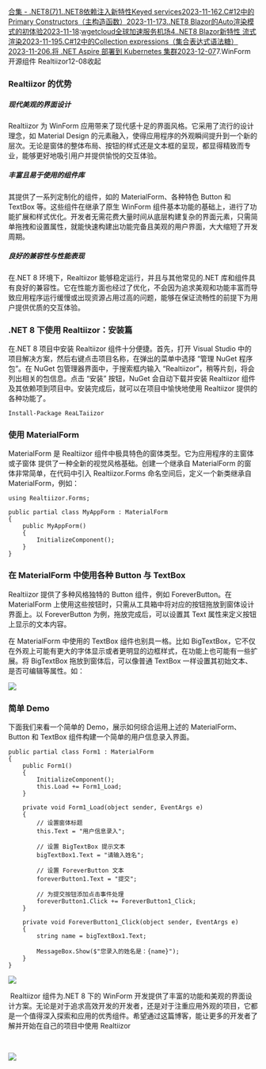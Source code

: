[合集 \- .NET8(7\)](https://github.com)[1\..NET8依赖注入新特性Keyed services2023\-11\-16](https://github.com/chenyishi/p/17835541.html)[2\.C\#12中的Primary Constructors（主构造函数）2023\-11\-17](https://github.com/chenyishi/p/17836700.html)[3\..NET8 Blazor的Auto渲染模式的初体验2023\-11\-18](https://github.com/chenyishi/p/17838398.html):[wgetcloud全球加速服务机场](https://wa7.org)[4\..NET8 Blazor新特性 流式渲染2023\-11\-19](https://github.com/chenyishi/p/17839086.html)[5\.C\#12中的Collection expressions（集合表达式语法糖）2023\-11\-20](https://github.com/chenyishi/p/17843378.html)[6\.将 .NET Aspire 部署到 Kubernetes 集群2023\-12\-07](https://github.com/chenyishi/p/17881219.html)7\.WinForm 开源组件 Realtiizor12\-08收起
### Realtiizor 的优势


##### 现代美观的界面设计


Realtiizor 为 WinForm 应用带来了现代感十足的界面风格。它采用了流行的设计理念，如 Material Design 的元素融入，使得应用程序的外观瞬间提升到一个新的层次。无论是窗体的整体布局、按钮的样式还是文本框的呈现，都显得精致而专业，能够更好地吸引用户并提供愉悦的交互体验。
##### **丰富且易于使用的组件库**


其提供了一系列定制化的组件，如的 MaterialForm、各种特色 Button 和 TextBox 等。这些组件在继承了原生 WinForm 组件基本功能的基础上，进行了功能扩展和样式优化。开发者无需花费大量时间从底层构建复杂的界面元素，只需简单拖拽和设置属性，就能快速构建出功能完备且美观的用户界面，大大缩短了开发周期。
##### **良好的兼容性与性能表现**


在.NET 8 环境下，Realtiizor 能够稳定运行，并且与其他常见的.NET 库和组件具有良好的兼容性。它在性能方面也经过了优化，不会因为追求美观和功能丰富而导致应用程序运行缓慢或出现资源占用过高的问题，能够在保证流畅性的前提下为用户提供优质的交互体验。
### .NET 8 下使用 Realtiizor：安装篇


在.NET 8 项目中安装 Realtiizor 组件十分便捷。首先，打开 Visual Studio 中的项目解决方案，然后右键点击项目名称，在弹出的菜单中选择 “管理 NuGet 程序包”。在 NuGet 包管理器界面中，于搜索框内输入 “Realtiizor”，稍等片刻，将会列出相关的包信息。点击 “安装” 按钮，NuGet 会自动下载并安装 Realtiizor 组件及其依赖项到项目中。安装完成后，就可以在项目中愉快地使用 Realtiizor 提供的各种功能了。



```
Install-Package ReaLTaiizor
```



### 使用 MaterialForm


MaterialForm 是 Realtiizor 组件中极具特色的窗体类型。它为应用程序的主窗体 或子窗体 提供了一种全新的视觉风格基础。创建一个继承自 MaterialForm 的窗体非常简单，在代码中引入 Realtiizor.Forms 命名空间后，定义一个新类继承自 MaterialForm，例如：



```
using Realtiizor.Forms;

public partial class MyAppForm : MaterialForm
{
    public MyAppForm()
    {
        InitializeComponent();
    }
}
```


### 在 MaterialForm 中使用各种 Button 与 TextBox


Realtiizor 提供了多种风格独特的 Button 组件，例如 ForeverButton。在 MaterialForm 上使用这些按钮时，只需从工具箱中将对应的按钮拖放到窗体设计界面上。以 ForeverButton 为例，拖放完成后，可以设置其 Text 属性来定义按钮上显示的文本内容。


在 MaterialForm 中使用的 TextBox 组件也别具一格。比如 BigTextBox，它不仅在外观上可能有更大的字体显示或者更明显的边框样式，在功能上也可能有一些扩展。将 BigTextBox 拖放到窗体后，可以像普通 TextBox 一样设置其初始文本、是否可编辑等属性。如：


![](https://img2024.cnblogs.com/blog/1033233/202412/1033233-20241208092401534-894684962.png)


### 简单 Demo


下面我们来看一个简单的 Demo，展示如何综合运用上述的 MaterialForm、Button 和 TextBox 组件构建一个简单的用户信息录入界面。




```
public partial class Form1 : MaterialForm
{
    public Form1()
    {
        InitializeComponent();
        this.Load += Form1_Load;
    }

    private void Form1_Load(object sender, EventArgs e)
    {
        // 设置窗体标题
        this.Text = "用户信息录入";

        // 设置 BigTextBox 提示文本
        bigTextBox1.Text = "请输入姓名";

        // 设置 ForeverButton 文本
        foreverButton1.Text = "提交";

        // 为提交按钮添加点击事件处理
        foreverButton1.Click += ForeverButton1_Click;
    }

    private void ForeverButton1_Click(object sender, EventArgs e)
    {
        string name = bigTextBox1.Text;

        MessageBox.Show($"您录入的姓名是：{name}");
    }
}
```


![](https://img2024.cnblogs.com/blog/1033233/202412/1033233-20241208092854989-2066877674.png)


 Realtiizor 组件为.NET 8 下的 WinForm 开发提供了丰富的功能和美观的界面设计方案。无论是对于追求高效开发的开发者，还是对于注重应用外观的项目，它都是一个值得深入探索和应用的优秀组件。希望通过这篇博客，能让更多的开发者了解并开始在自己的项目中使用 Realtiizor



 




![](https://images.cnblogs.com/cnblogs_com/chenyishi/1348350/o_240408130234_wx.png)
